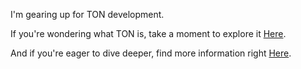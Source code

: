 

 I'm gearing up for TON development.   
 
 If you're wondering what TON is, 
 take a moment to explore it [Here](https://youtu.be/t9NLv6sr9Cw). 
 
 And if you're eager to dive deeper, 
 find more information right [Here](https://ton.org).
